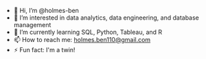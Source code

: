 - 👋 Hi, I’m @holmes-ben
- 👀 I’m interested in data analytics, data engineering, and database management
- 🌱 I’m currently learning SQL, Python, Tableau, and R
- 📫 How to reach me: holmes.ben110@gmail.com
- ⚡ Fun fact: I'm a twin!

<!---
holmes-ben/holmes-ben is a ✨ special ✨ repository because its `README.md` (this file) appears on your GitHub profile.
You can click the Preview link to take a look at your changes.
--->
